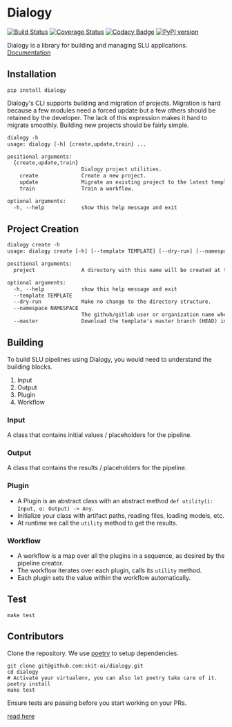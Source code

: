 # Dialogy

[![Build Status](https://github.com/skit-ai/dialogy/actions/workflows/basic_test_coverage.yml/badge.svg?branch=master)](https://github.com/skit-ai/dialogy/actions/workflows/basic_test_coverage.yml)
[![Coverage Status](https://codecov.io/gh/skit-ai/dialogy/branch/master/graph/badge.svg?token=WAJ4LUTC76)](https://codecov.io/gh/skit-ai/dialogy)
[![Codacy Badge](https://app.codacy.com/project/badge/Grade/03ab1c93c9354def81de73ba04b0d94c)](https://www.codacy.com/gh/skit-ai/dialogy/dashboard?utm_source=github.com&amp;utm_medium=referral&amp;utm_content=Vernacular-ai/dialogy&amp;utm_campaign=Badge_Grade)
[![PyPI version](https://badge.fury.io/py/dialogy.svg)](https://badge.fury.io/py/dialogy)

Dialogy is a library for building and managing SLU applications.
[Documentation](https://skit-ai.github.io/dialogy/)

## Installation

```shell
pip install dialogy
```



Dialogy's CLI supports building and migration of projects. Migration is hard because a few modules need a forced update but a few others
should be retained by the developer. The lack of this expression makes it hard to migrate smoothly. Building new projects should be fairly simple.

```txt
dialogy -h
usage: dialogy [-h] {create,update,train} ...

positional arguments:
  {create,update,train}
                        Dialogy project utilities.
    create              Create a new project.
    update              Migrate an existing project to the latest template version.
    train               Train a workflow.

optional arguments:
  -h, --help            show this help message and exit
```

## Project Creation

```txt
dialogy create -h
usage: dialogy create [-h] [--template TEMPLATE] [--dry-run] [--namespace NAMESPACE] [--master] project

positional arguments:
  project               A directory with this name will be created at the root of command invocation.

optional arguments:
  -h, --help            show this help message and exit
  --template TEMPLATE
  --dry-run             Make no change to the directory structure.
  --namespace NAMESPACE
                        The github/gitlab user or organization name where the template project lies.
  --master              Download the template's master branch (HEAD) instead of the latest tag.
```

## Building

To build SLU pipelines using Dialogy, you would need to understand the building blocks.

1. Input
2. Output
3. Plugin
4. Workflow 

### Input

A class that contains initial values / placeholders for the pipeline.

### Output

A class that contains the results / placeholders for the pipeline.

### Plugin

- A Plugin is an abstract class with an abstract method `def utility(i: Input, o: Output) -> Any`.
- Initialize your class with artifact paths, reading files, loading models, etc. 
- At runtime we call the `utility` method to get the results.

### Workflow

- A workflow is a map over all the plugins in a sequence, as desired by the pipeline creator. 
- The workflow iterates over each plugin, calls its `utility` method.
- Each plugin sets the value within the workflow automatically.

## Test

```shell
make test
```

## Contributors

Clone the repository. We use [poetry](https://python-poetry.org/) to setup dependencies.

```shell
git clone git@github.com:skit-ai/dialogy.git
cd dialogy
# Activate your virtualenv, you can also let poetry take care of it.
poetry install
make test
```
Ensure tests are passing before you start working on your PRs.

[read here](https://github.com/skit-ai/dialogy/blob/master/CONTRIBUTING.md)
